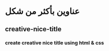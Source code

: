 # عناوين بأكثر من شكل

## creative-nice-title

### create creative nice title using html &amp; css 
